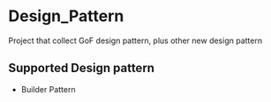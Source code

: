 # Design_Pattern
Project that collect GoF design pattern, plus other new design pattern

## Supported Design pattern ##

* Builder Pattern
